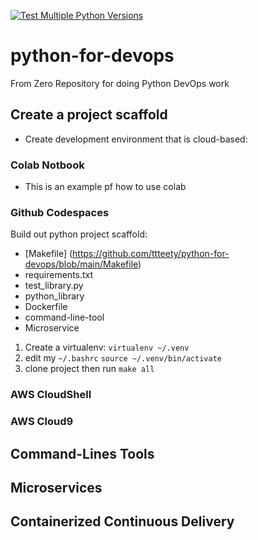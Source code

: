 [![Test Multiple Python Versions](https://github.com/ttteety/python-for-devops/actions/workflows/main.yml/badge.svg)](https://github.com/ttteety/python-for-devops/actions/workflows/main.yml)

# python-for-devops
From Zero Repository for doing Python DevOps work

## Create a project scaffold

* Create development environment that is cloud-based:

### Colab Notbook

* This is an example pf how to use colab

### Github Codespaces

Build out python project scaffold:

* [Makefile] (https://github.com/ttteety/python-for-devops/blob/main/Makefile)
* requirements.txt
* test_library.py
* python_library
* Dockerfile
* command-line-tool
* Microservice

1. Create a virtualenv: `virtualenv ~/.venv`
2. edit my `~/.bashrc` `source ~/.venv/bin/activate`
3. clone project then run `make all`

### AWS CloudShell
### AWS Cloud9

## Command-Lines Tools

## Microservices

## Containerized Continuous Delivery
